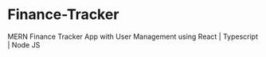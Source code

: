 # Finance-Tracker

MERN Finance Tracker App with User Management using React | Typescript | Node JS

<!-- yarn -->
<!-- clerk -->
<!-- typescript -->
<!-- vite -->
<!-- react -->
<!-- npm-18.17.0 -->
<!-- express -->
<!-- MongoDB -->
<!-- mongoose -->
<!-- nodemon -->
<!-- tsnode -->
